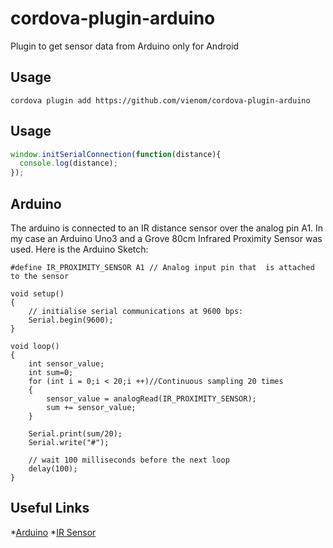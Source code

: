 # cordova-plugin-arduino
Plugin to get sensor data from Arduino
only for Android

## Usage
```
cordova plugin add https://github.com/vienom/cordova-plugin-arduino
```

## Usage
```javascript
window.initSerialConnection(function(distance){
  console.log(distance);
});
```

## Arduino
The arduino is connected to an IR distance sensor over the analog pin A1. In my case an Arduino Uno3 and a Grove 80cm Infrared Proximity Sensor was used.
Here is the Arduino Sketch:
```
#define IR_PROXIMITY_SENSOR A1 // Analog input pin that  is attached to the sensor

void setup()
{
    // initialise serial communications at 9600 bps:
    Serial.begin(9600);
}

void loop()
{
    int sensor_value;
    int sum=0;  
    for (int i = 0;i < 20;i ++)//Continuous sampling 20 times
    {
        sensor_value = analogRead(IR_PROXIMITY_SENSOR);
        sum += sensor_value;
    }

    Serial.print(sum/20);
    Serial.write("#");

    // wait 100 milliseconds before the next loop
    delay(100);
}
```

## Useful Links
*[Arduino](https://www.arduino.cc/)
*[IR Sensor](https://wiki.seeedstudio.com/Grove-80cm_Infrared_Proximity_Sensor/)
